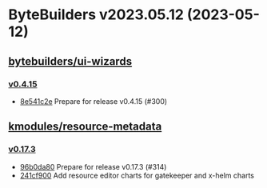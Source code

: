 # ByteBuilders v2023.05.12 (2023-05-12)


## [bytebuilders/ui-wizards](https://github.com/bytebuilders/ui-wizards)

### [v0.4.15](https://github.com/bytebuilders/ui-wizards/releases/tag/v0.4.15)

- [8e541c2e](https://github.com/bytebuilders/ui-wizards/commit/8e541c2e) Prepare for release v0.4.15 (#300)



## [kmodules/resource-metadata](https://github.com/kmodules/resource-metadata)

### [v0.17.3](https://github.com/kmodules/resource-metadata/releases/tag/v0.17.3)

- [96b0da80](https://github.com/kmodules/resource-metadata/commit/96b0da80) Prepare for release v0.17.3 (#314)
- [241cf900](https://github.com/kmodules/resource-metadata/commit/241cf900) Add resource editor charts for gatekeeper and x-helm charts



